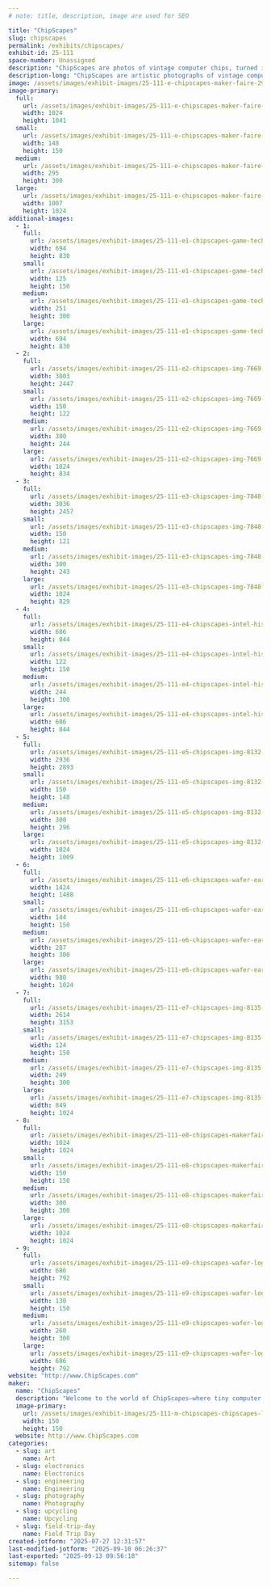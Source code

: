 ```yaml
---
# note: title, description, image are used for SEO

title: "ChipScapes"
slug: chipscapes
permalink: /exhibits/chipscapes/
exhibit-id: 25-111
space-number: Unassigned
description: "ChipScapes are photos of vintage computer chips, turned into colorful art using microscopes."
description-long: "ChipScapes are artistic photographs of vintage computer chips—tiny, complex circuits from the 1970s and 1980s—captured through a microscope. While silicon chips normally look dull and gray, special lighting and angles reveal brilliant colors and patterns hidden in their layered structure. This natural prism effect turns old microprocessors and memory chips into vibrant, abstract landscapes—hence the name “ChipScapes,” short for chip landscapes. Each image transforms forgotten tech into a miniature world of color and design, celebrating the hidden beauty inside the machines that powered the early digital age."
image: /assets/images/exhibit-images/25-111-e-chipscapes-maker-faire-295x300.jpg
image-primary: 
  full:
    url: /assets/images/exhibit-images/25-111-e-chipscapes-maker-faire-full.jpg
    width: 1024
    height: 1041
  small:
    url: /assets/images/exhibit-images/25-111-e-chipscapes-maker-faire-148x150.jpg
    width: 148
    height: 150
  medium:
    url: /assets/images/exhibit-images/25-111-e-chipscapes-maker-faire-295x300.jpg
    width: 295
    height: 300
  large:
    url: /assets/images/exhibit-images/25-111-e-chipscapes-maker-faire-1007x1024.jpg
    width: 1007
    height: 1024
additional-images: 
  - 1:
    full:
      url: /assets/images/exhibit-images/25-111-e1-chipscapes-game-tech-full.jpg
      width: 694
      height: 830
    small:
      url: /assets/images/exhibit-images/25-111-e1-chipscapes-game-tech-125x150.jpg
      width: 125
      height: 150
    medium:
      url: /assets/images/exhibit-images/25-111-e1-chipscapes-game-tech-251x300.jpg
      width: 251
      height: 300
    large:
      url: /assets/images/exhibit-images/25-111-e1-chipscapes-game-tech-694x830.jpg
      width: 694
      height: 830
  - 2:
    full:
      url: /assets/images/exhibit-images/25-111-e2-chipscapes-img-7669-full.jpeg
      width: 3003
      height: 2447
    small:
      url: /assets/images/exhibit-images/25-111-e2-chipscapes-img-7669-150x122.jpeg
      width: 150
      height: 122
    medium:
      url: /assets/images/exhibit-images/25-111-e2-chipscapes-img-7669-300x244.jpeg
      width: 300
      height: 244
    large:
      url: /assets/images/exhibit-images/25-111-e2-chipscapes-img-7669-1024x834.jpeg
      width: 1024
      height: 834
  - 3:
    full:
      url: /assets/images/exhibit-images/25-111-e3-chipscapes-img-7848-full.jpeg
      width: 3036
      height: 2457
    small:
      url: /assets/images/exhibit-images/25-111-e3-chipscapes-img-7848-150x121.jpeg
      width: 150
      height: 121
    medium:
      url: /assets/images/exhibit-images/25-111-e3-chipscapes-img-7848-300x243.jpeg
      width: 300
      height: 243
    large:
      url: /assets/images/exhibit-images/25-111-e3-chipscapes-img-7848-1024x829.jpeg
      width: 1024
      height: 829
  - 4:
    full:
      url: /assets/images/exhibit-images/25-111-e4-chipscapes-intel-history-full.jpg
      width: 686
      height: 844
    small:
      url: /assets/images/exhibit-images/25-111-e4-chipscapes-intel-history-122x150.jpg
      width: 122
      height: 150
    medium:
      url: /assets/images/exhibit-images/25-111-e4-chipscapes-intel-history-244x300.jpg
      width: 244
      height: 300
    large:
      url: /assets/images/exhibit-images/25-111-e4-chipscapes-intel-history-686x844.jpg
      width: 686
      height: 844
  - 5:
    full:
      url: /assets/images/exhibit-images/25-111-e5-chipscapes-img-8132-full.jpeg
      width: 2936
      height: 2893
    small:
      url: /assets/images/exhibit-images/25-111-e5-chipscapes-img-8132-150x148.jpeg
      width: 150
      height: 148
    medium:
      url: /assets/images/exhibit-images/25-111-e5-chipscapes-img-8132-300x296.jpeg
      width: 300
      height: 296
    large:
      url: /assets/images/exhibit-images/25-111-e5-chipscapes-img-8132-1024x1009.jpeg
      width: 1024
      height: 1009
  - 6:
    full:
      url: /assets/images/exhibit-images/25-111-e6-chipscapes-wafer-earrings-full.jpg
      width: 1424
      height: 1488
    small:
      url: /assets/images/exhibit-images/25-111-e6-chipscapes-wafer-earrings-144x150.jpg
      width: 144
      height: 150
    medium:
      url: /assets/images/exhibit-images/25-111-e6-chipscapes-wafer-earrings-287x300.jpg
      width: 287
      height: 300
    large:
      url: /assets/images/exhibit-images/25-111-e6-chipscapes-wafer-earrings-980x1024.jpg
      width: 980
      height: 1024
  - 7:
    full:
      url: /assets/images/exhibit-images/25-111-e7-chipscapes-img-8135-full.jpeg
      width: 2614
      height: 3153
    small:
      url: /assets/images/exhibit-images/25-111-e7-chipscapes-img-8135-124x150.jpeg
      width: 124
      height: 150
    medium:
      url: /assets/images/exhibit-images/25-111-e7-chipscapes-img-8135-249x300.jpeg
      width: 249
      height: 300
    large:
      url: /assets/images/exhibit-images/25-111-e7-chipscapes-img-8135-849x1024.jpeg
      width: 849
      height: 1024
  - 8:
    full:
      url: /assets/images/exhibit-images/25-111-e8-chipscapes-makerfairebloom-full.jpg
      width: 1024
      height: 1024
    small:
      url: /assets/images/exhibit-images/25-111-e8-chipscapes-makerfairebloom-150x150.jpg
      width: 150
      height: 150
    medium:
      url: /assets/images/exhibit-images/25-111-e8-chipscapes-makerfairebloom-300x300.jpg
      width: 300
      height: 300
    large:
      url: /assets/images/exhibit-images/25-111-e8-chipscapes-makerfairebloom-1024x1024.jpg
      width: 1024
      height: 1024
  - 9:
    full:
      url: /assets/images/exhibit-images/25-111-e9-chipscapes-wafer-logic-chips-full.jpg
      width: 686
      height: 792
    small:
      url: /assets/images/exhibit-images/25-111-e9-chipscapes-wafer-logic-chips-130x150.jpg
      width: 130
      height: 150
    medium:
      url: /assets/images/exhibit-images/25-111-e9-chipscapes-wafer-logic-chips-260x300.jpg
      width: 260
      height: 300
    large:
      url: /assets/images/exhibit-images/25-111-e9-chipscapes-wafer-logic-chips-686x792.jpg
      width: 686
      height: 792
website: "http://www.ChipScapes.com"
maker: 
  name: "ChipScapes"
  description: "Welcome to the world of ChipScapes—where tiny computer chips become epic works of art! ChipScapes are like landscapes, but on a microscopic scale—imagine peering into a hidden world etched into the surface of vintage computer chips from the 1970s and '80s. Using high-powered microscopes and special lighting, I photograph the intricate circuitry of these old-school processors and memory chips to reveal their hidden beauty. Silicon itself is pretty dull—just a flat, silvery gray. But with carefully crafted lighting and angles, I bring these tiny tech relics to life with dazzling colors! The vibrant hues aren’t added—they’re created by a natural prism effect that happens when light interacts with the layers of the chip’s structure. What starts as a piece of outdated tech transforms into a mesmerizing scene—an abstract, glowing landscape from the silicon age. Each ChipScape is a snapshot from the secret world inside our technology, frozen in time and bursting with unexpected beauty."
  image-primary:
    url: /assets/images/exhibit-images/25-111-m-chipscapes-chipscapes-logo-new-150x150.jpg
    width: 150
    height: 150
  website: http://www.ChipScapes.com
categories: 
  - slug: art
    name: Art
  - slug: electronics
    name: Electronics
  - slug: engineering
    name: Engineering
  - slug: photography
    name: Photography
  - slug: upcycling
    name: Upcycling
  - slug: field-trip-day
    name: Field Trip Day
created-jotform: "2025-07-27 12:31:57"
last-modified-jotform: "2025-09-10 06:26:37"
last-exported: "2025-09-13 09:56:18"
sitemap: false

---
```

